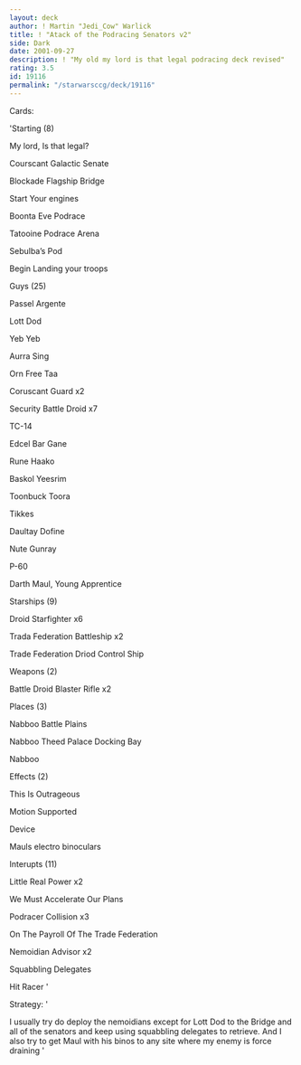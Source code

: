 ```yaml
---
layout: deck
author: ! Martin "Jedi_Cow" Warlick
title: ! "Atack of the Podracing Senators v2"
side: Dark
date: 2001-09-27
description: ! "My old my lord is that legal podracing deck revised"
rating: 3.5
id: 19116
permalink: "/starwarsccg/deck/19116"
---
```

Cards: 

'Starting (8) 

My lord, Is that legal? 

Courscant Galactic Senate 

Blockade Flagship Bridge 

Start Your engines 

Boonta Eve Podrace 

Tatooine Podrace Arena 

Sebulba&#8217;s Pod 

Begin Landing your troops 


Guys (25) 

Passel Argente 

Lott Dod 

Yeb Yeb

Aurra Sing 

Orn Free Taa 

Coruscant Guard x2 

Security Battle Droid x7 

TC-14 

Edcel Bar Gane 

Rune Haako

Baskol Yeesrim 

Toonbuck Toora 

Tikkes 

Daultay Dofine 

Nute Gunray 

P-60

Darth Maul, Young Apprentice 


Starships (9) 

Droid Starfighter x6 

Trada Federation Battleship x2 

Trade Federation Driod Control Ship 


Weapons (2) 

Battle Droid Blaster Rifle x2 


Places (3) 

Nabboo Battle Plains 

Nabboo Theed Palace Docking Bay 

Nabboo 


Effects (2) 

This Is Outrageous 

Motion Supported 


Device

Mauls electro binoculars


Interupts (11) 

Little Real Power x2 

We Must Accelerate Our Plans 

Podracer Collision x3 

On The Payroll Of The Trade Federation 

Nemoidian Advisor x2 

Squabbling Delegates 

Hit Racer  '

Strategy: '

I usually try do deploy the nemoidians except for Lott Dod to the Bridge and all of the senators and keep using squabbling delegates to retrieve. And I also try to get Maul with his binos to any site where my enemy is force draining '

